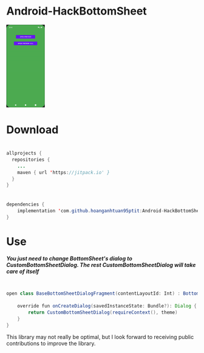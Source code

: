 # Android-HackBottomSheet

<img src="https://raw.githubusercontent.com/hoanganhtuan95ptit/Android-HackBottomSheet/main/demo.gif" width="20%">

# Download
```java

allprojects {
  repositories {
    ...
    maven { url 'https://jitpack.io' }
  }
}
    
    
dependencies {
    implementation 'com.github.hoanganhtuan95ptit:Android-HackBottomSheet:$new_version'
}
```

# Use

##### You just need to change BottomSheet's dialog to CustomBottomSheetDialog. The rest CustomBottomSheetDialog will take care of itself

```java

open class BaseBottomSheetDialogFragment(contentLayoutId: Int) : BottomSheetDialogFragment(contentLayoutId) {

    override fun onCreateDialog(savedInstanceState: Bundle?): Dialog {
        return CustomBottomSheetDialog(requireContext(), theme)
    }
}
```

This library may not really be optimal, but I look forward to receiving public contributions to improve the library.
